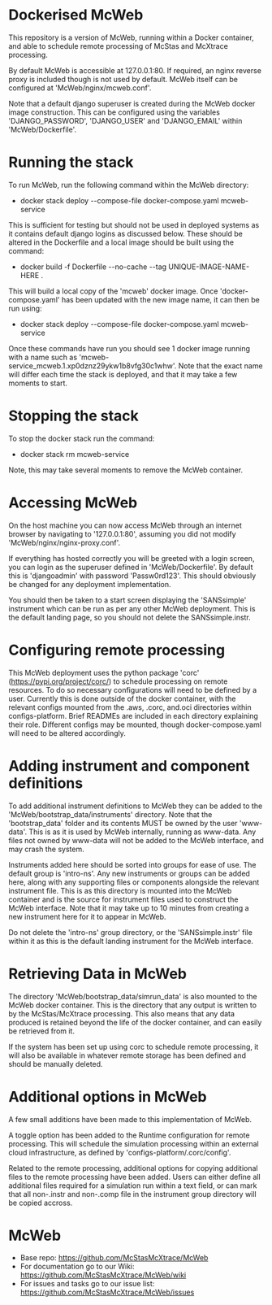 # Dockerised McWeb

This repository is a version of McWeb, running within a Docker container, and able to schedule remote processing of McStas and McXtrace processing. 

By default McWeb is accessible at 127.0.0.1:80. If required, an nginx reverse proxy is included though is not used by default. McWeb itself can be configured at 'McWeb/nginx/mcweb.conf'.

Note that a default django superuser is created during the McWeb docker image construction. This can be configured using the variables 'DJANGO_PASSWORD', 'DJANGO_USER' and 'DJANGO_EMAIL' within 'McWeb/Dockerfile'.

# Running the stack

To run McWeb, run the following command within the McWeb directory:
* docker stack deploy --compose-file docker-compose.yaml mcweb-service

This is sufficient for testing but should not be used in deployed systems as it contains default django logins as discussed below. These should be altered in the Dockerfile and a local image should be built using the command:
* docker build -f Dockerfile --no-cache --tag UNIQUE-IMAGE-NAME-HERE .

This will build a local copy of the 'mcweb' docker image. Once 'docker-compose.yaml' has been updated with the new image name, it can then be run using:
* docker stack deploy --compose-file docker-compose.yaml mcweb-service

Once these commands have run you should see 1 docker image running with a name such as 'mcweb-service_mcweb.1.xp0dznz29ykw1b8vfg30c1whw'. Note that the exact name will differ each time the stack is deployed, and that it may take a few moments to start.

# Stopping the stack

To stop the docker stack run the command:
* docker stack rm mcweb-service

Note, this may take several moments to remove the McWeb container.

# Accessing McWeb

On the host machine you can now access McWeb through an internet browser by navigating to '127.0.0.1:80', assuming you did not modify 'McWeb/nginx/nginx-proxy.conf'.

If everything has hosted correctly you will be greeted with a login screen, you can login as the superuser defined in 'McWeb/Dockerfile'. By default this is 'djangoadmin' with password 'Passw0rd123'. This should obviously be changed for any deployment implementation.

You should then be taken to a start screen displaying the 'SANSsimple' instrument which can be run as per any other McWeb deployment. This is the default landing page, so you should not delete the SANSsimple.instr.

# Configuring remote processing

This McWeb deployment uses the python package 'corc' (https://pypi.org/project/corc/) to schedule processing on remote resources. To do so necessary configurations will need to be defined by a user. Currently this is done outside of the docker container, with the relevant configs mounted from the .aws, .corc, and.oci directories within configs-platform. Brief READMEs are included in each directory explaining their role. Different configs may be mounted, though docker-compose.yaml will need to be altered accordingly.

# Adding instrument and component definitions

To add additional instrument definitions to McWeb they can be added to the 'McWeb/bootstrap_data/instruments' directory. Note that the 'bootstrap_data' folder and its contents MUST be owned by the user 'www-data'. This is as it is used by McWeb internally, running as www-data. Any files not owned by www-data will not be added to the McWeb interface, and may crash the system.

Instruments added here should be sorted into groups for ease of use. The default group is 'intro-ns'. Any new instruments or groups can be added here, along with any supporting files or components alongside the relevant instrument file. This is as this directory is mounted into the McWeb container and is the source for instrument files used to construct the McWeb interface. Note that it may take up to 10 minutes from creating a new instrument here for it to appear in McWeb.

Do not delete the 'intro-ns' group directory, or the 'SANSsimple.instr' file within it as this is the default landing instrument for the McWeb interface.

# Retrieving Data in McWeb

The directory 'McWeb/bootstrap_data/simrun_data' is also mounted to the McWeb docker container. This is the directory that any output is written to by the McStas/McXtrace processing. This also means that any data produced is retained beyond the life of the docker container, and can easily be retrieved from it. 

If the system has been set up using corc to schedule remote processing, it will also be available in whatever remote storage has been defined and should be manually deleted.

# Additional options in McWeb

A few small additions have been made to this implementation of McWeb. 

A toggle option has been added to the Runtime configuration for remote processing. This will schedule the simulation processing within an external cloud infrastructure, as defined by 'configs-platform/.corc/config'.

Related to the remote processing, additional options for copying additional files to the remote processing have been added. Users can either define all additional files required for a simulation run within a text field, or can mark that all non-.instr and non-.comp file in the instrument group directory will be copied accross.

# McWeb

* Base repo: https://github.com/McStasMcXtrace/McWeb
* For documentation go to our Wiki: https://github.com/McStasMcXtrace/McWeb/wiki
* For issues and tasks go to our issue list: https://github.com/McStasMcXtrace/McWeb/issues
